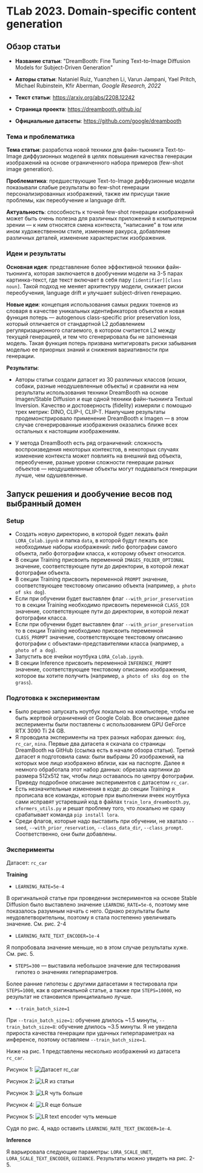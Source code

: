 # TLab 2023. Domain-specific content generation

## Обзор статьи

- **Название статьи**: "DreamBooth: Fine Tuning Text-to-Image Diffusion Models for Subject-Driven Generation"

- **Авторы статьи**: Nataniel Ruiz, Yuanzhen Li, Varun Jampani, Yael Pritch, Michael Rubinstein, Kfir Aberman, _Google Research, 2022_

- **Текст статьи**: https://arxiv.org/abs/2208.12242

- **Страница проекта**: https://dreambooth.github.io/

- **Официальные датасеты**: https://github.com/google/dreambooth

### Тема и проблематика

**Тема статьи**: разработка новой техники для файн-тьюнинга Text-to-Image диффузионных моделей в целях повышения качества генерации изображений на основе ограниченного набора примеров (few-shot image generation).

**Проблематика**: предшествующие Text-to-Image диффузионные модели показывали слабые результаты во few-shot генерации персонализированных изображений, также им присущи такие проблемы, как переобучение и language drift.

**Актуальность**: способность к точной few-shot генерации изображений может быть очень полезна для различных приложений в компьютерном зрении — к ним относятся смена контекста, "написание" в том или ином художественном стиле, изменение ракурса, добавление различных деталей, изменение характеристик изображения.

### Идеи и результаты

**Основная идея**: представление более эффективной техники файн-тьюнинга, которая заключается в дообучении модели на 3-5 парах картинка-текст, где текст включает в себя пару ```[identifier][class noun]```. Такой подход не меняет архитектуру модели, снижает риски переобучения, language drift и улучшает subject-driven генерацию.

**Новые идеи**: концепция использования самых редких токенов из словаря в качестве уникальных идентификаторов объектов и новая функция потерь — autogenous class-specific prior preservation loss, который отличается от стандартной L2 добавлением регуляризационного слагаемого, в котором считается L2 между текущей генерацией, и тем что сгенерировала бы не затюненная модель. Такая функция потерь призвана митигировать риски забывания моделью ее приорных знаний и снижения вариативности при генерации.

**Результаты**:

- Авторы статьи создали датасет из 30 различных классов (кошки, собаки, разные неодушевленные объекты) и сравнили на нем результаты использования техники DreamBooth на основе Imagen/Stable Diffusion и еще одной техники файн-тьюнинга Textual Inversion. Качество и достоверность (fidelity) измеряли с помощью трех метрик: DINO, CLIP-I, CLIP-T. Наилучшие результаты продемонстрировало применение DreamBooth к Imagen — в этом случае сгенерированные изображения оказались ближе всех остальных к настоящим изображениям.

- У метода DreamBooth есть ряд ограничений: сложность воспроизведения некоторых контекстов, в некоторых случаях изменение контекста может повлиять на внешний вид объекта, переобучение, разные уровни сложности генерации разных объектов — неодушевленные объекты могут поддаваться генерации лучше, чем одушевленные.


## Запуск решения и дообучение весов под выбранный домен

### Setup

- Создать новую директорию, в которой будет лежать файл ```LORA_Colab.ipynb``` и папка ```data```, в которой будут лежать все необходимые наборы изображений: либо фотографии самого объекта, либо фотографии класса, к которому объект относится.
- В секции Training присвоить переменной ```IMAGES_FOLDER_OPTIONAL``` значение, соответствующее пути до директории, в которой лежат фотографии объекта.
- В секции Training присвоить переменной ```PROMPT``` значение, соответствующее текстовому описанию объекта (например, ```a photo of sks dog```).
- Если при обучении будет выставлен флаг ```--with_prior_preservation``` то в секции Training необходимо присвоить переменной ```CLASS_DIR``` значение, соответствующее пути до директории, в которой лежат фотографии класса.
- Если при обучении будет выставлен флаг ```--with_prior_preservation``` то в секции Training необходимо присвоить переменной ```CLASS_PROMPT``` значение, соответствующее текстовому описанию фотографии с объектами-представителями класса (например, ```a photo of a dog```).
- Запустить все ячейки ноутбука ```LORA_Colab.ipynb```.
- В секции Inference присвоить переменной ```INFERENCE_PROMPT``` значение, соответствующее текстовому описанию изображения, которое вы хотите получить (например, ```a photo of sks dog on the grass```).

### Подготовка к экспериментам

- Было решено запускать ноутбук локально на компьютере, чтобы не быть жертвой ограничений от Google Colab. Все описанные далее эксперименты были поставлены с использованием GPU GeForce RTX 3090 Ti 24 GB.
- Я проводила эксперименты на трех разных наборах данных: ```dog```, ```rc_car```, ```nina```. Первые два датасета я скачала со страницы DreamBooth на GitHub (ссылка есть в начале обзора статьи). Третий датасет я подготовила сама: были выбраны 20 изображений, на которых мое лицо изображено вблизи, как на паспорте. Далее я немного обработала этот набор данных: обрезала картинки до размера 512х512 так, чтобы лицо оставалось по центру фотографии. Приведу подробное описание экспериментов с датасетом ```rc_car```.
- Есть незначительные изменения в коде: до секции Training я прописала все команды, которые при выполнении ячеек ноутбука сами исправят устаревший код в файлах ```train_lora_dreambooth.py```, ```xformers_utils.py``` и решат проблему того, что локально не сразу срабатывает команда ```pip install lora```.
- Среди флагов, которые надо выставить при обучении, не хватало ```--seed```, ```--with_prior_reservation```, ```--class_data_dir```, ```--class_prompt```. Соответственно, они были добавлены.

### Эксперименты

Датасет: ```rc_car```

**Training**

- ```LEARNING_RATE=5e-4```

В оригинальной статье при проведении экспериментов на основе Stable Diffusion было выставлено значение ```LEARNING_RATE=5e-6```, поэтому мне показалось разумным начать с него. Однако результаты были неудовлетворительны, поэтому я стала постепенно увеличивать значение. См. рис. 2-4

- ```LEARNING_RATE_TEXT_ENCODER=1e-4```

Я попробовала значение меньше, но в этом случае результаты хуже. См. рис. 5.

- ```STEPS=300``` — выставила небольшое значение для тестирования гипотез о значениях гиперпараметров.

Более ранние гипотезы с другими датасетами я тестировала при ```STEPS=1000```, как в оригинальной статье, а также при ```STEPS=10000```, но результат не становился принципиально лучше.
  
- ```--train_batch_size=1```

При ```--train_batch_size=1```: обучение длилось ~1.5 минуты, ```--train_batch_size=8```: обучение длилось ~3.5 минуты.  Я не увидела прироста качества генерации при удачных гиперпараметрах на инференсе, поэтому оставляем ```--train_batch_size=1```.

Ниже на рис. 1 представлены несколько иозбражений из датасета ```rc_car```. 

Рисунок 1:
![Датасет rc_car](images/dataset.png "Рис. 1")

Рисунок 2:
![LR из статьи](images/small_lr.png "Рис. 2")

Рисунок 3:
![LR чуть больше](images/medium_lr.png "Рис. 3")

Рисунок 4:
![LR еще больше](images/big_lr.png "Рис. 4")

Рисунок 5:
![LR text encoder чуть меньше](images/small_text_lr.png "Рис. 5")

Судя по рис. 4, надо оставить ```LEARNING_RATE_TEXT_ENCODER=1e-4```.

**Inference**

Я варьировала следующие параметры: ```LORA_SCALE_UNET```, ```LORA_SCALE_TEXT_ENCODER```, ```GUIDANCE```. Результаты можно увидеть на рис. 2-5.
